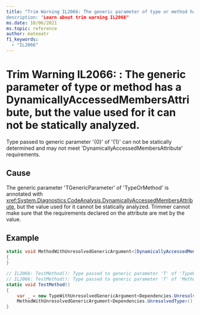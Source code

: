 ```yaml
---
title: "Trim Warning IL2066: The generic parameter of type or method has a DynamicallyAccessedMembersAttribute, but the value used for it can not be statically analyzed.
description: "Learn about trim warning IL2066"
ms.date: 10/06/2021
ms.topic: reference
author: mateoatr
f1_keywords:
  - "IL2066"
---
```

# Trim Warning IL2066: : The generic parameter of type or method has a DynamicallyAccessedMembersAttribute, but the value used for it can not be statically analyzed.

Type passed to generic parameter '{0}' of '{1}' can not be statically determined and may not meet 'DynamicallyAccessedMembersAttribute' requirements.

## Cause

The generic parameter 'TGenericParameter' of 'TypeOrMethod' is annotated with <xref:System.Diagnostics.CodeAnalysis.DynamicallyAccessedMembersAttribute>, but the value used for it cannot be statically analyzed. Trimmer cannot make sure that the requirements declared on the attribute are met by the value.

## Example

```C#
static void MethodWithUnresolvedGenericArgument<[DynamicallyAccessedMembers (DynamicallyAccessedMemberTypes.PublicMethods)] T>()
{
}

// IL2066: TestMethod(): Type passed to generic parameter 'T' of 'TypeWithUnresolvedGenericArgument<T>' can not be statically determined and may not meet 'DynamicallyAccessedMembersAttribute' requirements.
// IL2066: TestMethod(): Type passed to generic parameter 'T' of 'MethodWithUnresolvedGenericArgument<T>()' can not be statically determined and may not meet 'DynamicallyAccessedMembersAttribute' requirements.
static void TestMethod()
{
    var _ = new TypeWithUnresolvedGenericArgument<Dependencies.UnresolvedType>();
    MethodWithUnresolvedGenericArgument<Dependencies.UnresolvedType>();
}
```
